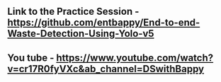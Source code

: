## Link to the Practice Session - https://github.com/entbappy/End-to-end-Waste-Detection-Using-Yolo-v5
## You tube - https://www.youtube.com/watch?v=cr17R0fyVXc&ab_channel=DSwithBappy
